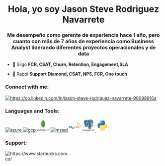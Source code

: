 <h1 align="center">Hola, yo soy Jason Steve Rodriguez Navarrete</h1>
<h3 align="center">Me desempeño como gerente de experiencia hace 1 año, pero cuanto con más de 7 años de experiencia como Business Analyst liderando diferentes proyectos operacionales y de data</h3>

- 🔭 Siigo **FCR, CSAT, Churn, Retention, Engagement,SLA**

- 🔭 Rappi **Support Diamond, CSAT, NPS, FCR, One touch**

<h3 align="left">Connect with me:</h3>
<p align="left">
<a href="https://linkedin.com/in/https://co.linkedin.com/in/jason-steve-rodriguez-navarrete-90098916a" target="blank"><img align="center" src="https://raw.githubusercontent.com/rahuldkjain/github-profile-readme-generator/master/src/images/icons/Social/linked-in-alt.svg" alt="https://co.linkedin.com/in/jason-steve-rodriguez-navarrete-90098916a" height="30" width="40" /></a>
</p>

<h3 align="left">Languages and Tools:</h3>
<p align="left"> <a href="https://azure.microsoft.com/en-in/" target="_blank" rel="noreferrer"> <img src="https://www.vectorlogo.zone/logos/microsoft_azure/microsoft_azure-icon.svg" alt="azure" width="40" height="40"/> </a> <a href="https://cloud.google.com" target="_blank" rel="noreferrer"> <img src="https://www.vectorlogo.zone/logos/google_cloud/google_cloud-icon.svg" alt="gcp" width="40" height="40"/> </a> <a href="https://www.mongodb.com/" target="_blank" rel="noreferrer"> <img src="https://raw.githubusercontent.com/devicons/devicon/master/icons/mongodb/mongodb-original-wordmark.svg" alt="mongodb" width="40" height="40"/> </a> <a href="https://www.microsoft.com/en-us/sql-server" target="_blank" rel="noreferrer"> <img src="https://www.svgrepo.com/show/303229/microsoft-sql-server-logo.svg" alt="mssql" width="40" height="40"/> </a> <a href="https://www.mysql.com/" target="_blank" rel="noreferrer"> <img src="https://raw.githubusercontent.com/devicons/devicon/master/icons/mysql/mysql-original-wordmark.svg" alt="mysql" width="40" height="40"/> </a> <a href="https://www.postgresql.org" target="_blank" rel="noreferrer"> <img src="https://raw.githubusercontent.com/devicons/devicon/master/icons/postgresql/postgresql-original-wordmark.svg" alt="postgresql" width="40" height="40"/> </a> <a href="https://www.python.org" target="_blank" rel="noreferrer"> <img src="https://raw.githubusercontent.com/devicons/devicon/master/icons/python/python-original.svg" alt="python" width="40" height="40"/> </a> </p>

<h3 align="left">Support:</h3>
<p><a href="https://www.buymeacoffee.com/https://www.starbucks.com.co/"> <img align="left" src="https://cdn.buymeacoffee.com/buttons/v2/default-yellow.png" height="50" width="210" alt="https://www.starbucks.com.co/" /></a></p><br><br>
